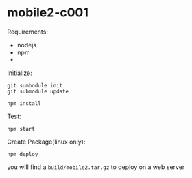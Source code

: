 # mobile2-c001
Requirements:
* nodejs
* npm
* 

Initialize:
```
git sumbodule init
git submodule update

npm install
```

Test: 
``` 
npm start
```

Create Package(linux only):
```
npm deploy
```
you will find a `build/mobile2.tar.gz` to deploy on a web server
